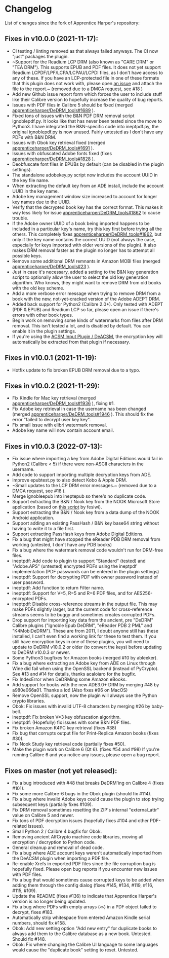 # Changelog

List of changes since the fork of Apprentice Harper's repository: 

## Fixes in v10.0.0 (2021-11-17):

- CI testing / linting removed as that always failed anyways. The CI now "just" packages the plugin.
- ~Support for the Readium LCP DRM (also known as "CARE DRM" or "TEA DRM"). This supports EPUB and PDF files. It does not yet support Readium LCPDF/LPF/LCPA/LCPAU/LCPDI files, as I don't have access to any of these. If you have an LCP-protected file in one of these formats that this plugin does not work with, please open [an issue](https://github.com/noDRM/DeDRM_tools/issues) and attach the file to the report.~ (removed due to a DMCA request, see #18 )
- Add new Github issue report form which forces the user to include stuff like their Calibre version to hopefully increase the quality of bug reports.
- Issues with PDF files in Calibre 5 should be fixed (merged [apprenticeharper/DeDRM_tools#1689](https://github.com/apprenticeharper/DeDRM_tools/pull/1689) ).
- Fixed tons of issues with the B&N PDF DRM removal script ignoblepdf.py. It looks like that has never been tested since the move to Python3. I have integrated the B&N-specific code into ineptpdf.py, the original ignoblepdf.py is now unused. Fairly untested as I don't have any PDFs with B&N DRM.
- Issues with Obok key retrieval fixed (merged [apprenticeharper/DeDRM_tools#1691](https://github.com/apprenticeharper/DeDRM_tools/pull/1691) ).
- Issues with obfuscated Adobe fonts fixed (fixes [apprenticeharper/DeDRM_tools#1828](https://github.com/apprenticeharper/DeDRM_tools/issues/1828) ).
- Deobfuscate font files in EPUBs by default (can be disabled in the plugin settings).
- The standalone adobekey.py script now includes the account UUID in the key file name.
- When extracting the default key from an ADE install, include the account UUID in the key name.
- Adobe key management window size increased to account for longer key names due to the UUID.
- Verify that the decrypted book key has the correct format. This makes it way less likely for issue [apprenticeharper/DeDRM_tools#1862](https://github.com/apprenticeharper/DeDRM_tools/issues/1862) to cause trouble.
- If the Adobe owner UUID of a book being imported happens to be included in a particular key's name, try this key first before trying all the others. This completely fixes [apprenticeharper/DeDRM_tools#1862](https://github.com/apprenticeharper/DeDRM_tools/issues/1862), but only if the key name contains the correct UUID (not always the case, especially for keys imported with older versions of the plugin). It also makes DRM removal faster as the plugin no longer has to attempt all possible keys.
- Remove some additional DRM remnants in Amazon MOBI files (merged [apprenticeharper/DeDRM_tools#23](https://github.com/apprenticeharper/DeDRM_tools/pull/23) ).
- Just in case it's necessary, added a setting to the B&N key generation script to optionally allow the user to select the old key generation algorithm. Who knows, they might want to remove DRM from old books with the old key scheme.
- Add a more verbose error message when trying to remove DRM from a book with the new, not-yet-cracked version of the Adobe ADEPT DRM.
- Added back support for Python2 (Calibre 2.0+). Only tested with ADEPT (PDF & EPUB) and Readium LCP so far, please open an issue if there's errors with other book types.
- Begin work on removing some kinds of watermarks from files after DRM removal. This isn't tested a lot, and is disabled by default. You can enable it in the plugin settings.
- If you're using the [ACSM Input Plugin / DeACSM](https://www.mobileread.com/forums/showthread.php?t=341975), the encryption key will automatically be extracted from that plugin if necessary.

## Fixes in v10.0.1 (2021-11-19): 

- Hotfix update to fix broken EPUB DRM removal due to a typo.

## Fixes in v10.0.2 (2021-11-29):

- Fix Kindle for Mac key retrieval (merged [apprenticeharper/DeDRM_tools#1936](https://github.com/apprenticeharper/DeDRM_tools/pull/1936) ), fixing #1. 
- Fix Adobe key retrieval in case the username has been changed (merged [apprenticeharper/DeDRM_tools#1946](https://github.com/apprenticeharper/DeDRM_tools/pull/1946) ). This should fix the error "failed to decrypt user key key".
- Fix small issue with elibri watermark removal.
- Adobe key name will now contain account email.

## Fixes in v10.0.3 (2022-07-13):

- Fix issue where importing a key from Adobe Digital Editions would fail in Python2 (Calibre < 5) if there were non-ASCII characters in the username.
- Add code to support importing multiple decryption keys from ADE.
- Improve epubtest.py to also detect Kobo & Apple DRM.
- ~Small updates to the LCP DRM error messages.~ (removed due to a DMCA request, see #18 ).
- Merge ignobleepub into ineptepub so there's no duplicate code.
- Support extracting the B&N / Nook key from the NOOK Microsoft Store application (based on [this script](https://github.com/noDRM/DeDRM_tools/discussions/9) by fesiwi).
- Support extracting the B&N / Nook key from a data dump of the NOOK Android application.
- Support adding an existing PassHash / B&N key base64 string without having to write it to a file first.
- Support extracting PassHash keys from Adobe Digital Editions.
- Fix a bug that might have stopped the eReader PDB DRM removal from working (untested, I don't have any PDB books)
- Fix a bug where the watermark removal code wouldn't run for DRM-free files.
- ineptpdf: Add code to plugin to support "Standard" (tested) and "Adobe.APS" (untested) encrypted PDFs using the ineptpdf implementation (PDF passwords can be entered in the plugin settings)
- ineptpdf: Support for decrypting PDF with owner password instead of user password.
- ineptpdf: Add function to return Filter name.
- ineptpdf: Support for V=5, R=5 and R=6 PDF files, and for AES256-encrypted PDFs.
- ineptpdf: Disable cross-reference streams in the output file. This may make PDFs slightly larger, but the current code for cross-reference streams seems to be buggy and sometimes creates corrupted PDFs.
- Drop support for importing key data from the ancient, pre "DeDRM" Calibre plugins ("Ignoble Epub DeDRM", "eReader PDB 2 PML" and "K4MobiDeDRM"). These are from 2011, I doubt anyone still has these installed, I can't even find a working link for these to test them. If you still have encryption keys in one of these plugins, you will need to update to DeDRM v10.0.2 or older (to convert the keys) before updating to DeDRM v10.0.3 or newer.
- Some Python3 bugfixes for Amazon books (merged #10 by ableeker).
- Fix a bug where extracting an Adobe key from ADE on Linux through Wine did fail when using the OpenSSL backend (instead of PyCrypto). See #13 and #14 for details, thanks acaloiaro for the bugfix.
- Fix IndexError when DeDRMing some Amazon eBooks.
- Add support for books with the new ADE3.0+ DRM by merging #48 by a980e066a01. Thanks a lot! (Also fixes #96 on MacOS)
- Remove OpenSSL support, now the plugin will always use the Python crypto libraries.
- Obok: Fix issues with invalid UTF-8 characters by merging #26 by baby-bell.
- ineptpdf: Fix broken V=3 key obfuscation algorithm. 
- ineptpdf: (Hopefully) fix issues with some B&N PDF files.
- Fix broken Amazon K4PC key retrieval (fixes #38)
- Fix bug that corrupts output file for Print-Replica Amazon books (fixes #30).
- Fix Nook Study key retrieval code (partially fixes #50).
- Make the plugin work on Calibre 6 (Qt 6). (fixes #54 and #98) If you're running Calibre 6 and you notice any issues, please open a bug report.

## Fixes on master (not yet released):

- Fix a bug introduced with #48 that breaks DeDRM'ing on Calibre 4 (fixes #101).
- Fix some more Calibre-6 bugs in the Obok plugin (should fix #114).
- Fix a bug where invalid Adobe keys could cause the plugin to stop trying subsequent keys (partially fixes #109).
- Fix DRM removal sometimes resetting the ZIP's internal "external_attr" value on Calibre 5 and newer.
- Fix tons of PDF decryption issues (hopefully fixes #104 and other PDF-related issues).
- Small Python 2 / Calibre 4 bugfix for Obok.
- Removing ancient AlfCrypto machine code libraries, moving all encryption / decryption to Python code.
- General cleanup and removal of dead code.
- Fix a bug where ADE account keys weren't automatically imported from the DeACSM plugin when importing a PDF file.
- Re-enable Xrefs in exported PDF files since the file corruption bug is hopefully fixed. Please open bug reports if you encounter new issues with PDF files.
- Fix a bug that would sometimes cause corrupted keys to be added when adding them through the config dialog (fixes #145, #134, #119, #116, #115, #109).
- Update the README (fixes #136) to indicate that Apprentice Harper's version is no longer being updated.
- Fix a bug where PDFs with empty arrays (`<>`) in a PDF object failed to decrypt, fixes #183.
- Automatically strip whitespace from entered Amazon Kindle serial numbers, should fix #158.
- Obok: Add new setting option "Add new entry" for duplicate books to always add them to the Calibre database as a new book. Untested. Should fix #148.
- Obok: Fix where changing the Calibre UI language to some languages would cause the "duplicate book" setting to reset. Untested.
